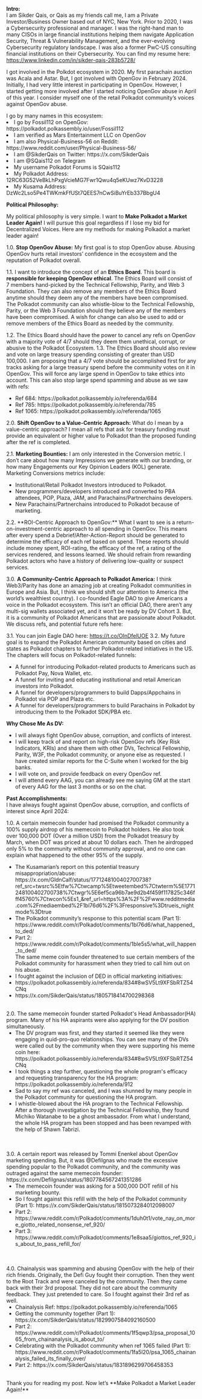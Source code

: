 **Intro:**
<br>
I am Sikder Qais, or Qais as my friends call me, I am a Private Investor/Business Owner based out of NYC, New York. 
Prior to 2020, I was a Cybersecurity professional and manager. I was the right-hand man to many CISOs in large financial 
institutions helping them navigate Application Security, Threat & Vulnerability Management, and the ever-evolving 
Cybersecurity regulatory landscape. I was also a former PwC-US consulting financial institutions on their Cybersecurity. 
You can find my resume here: https://www.linkedin.com/in/sikder-qais-283b5728/

I got involved in the Polkdot ecosystem in 2020. My first parachain auction was Acala and Astar. 
But, I got involved with OpenGov in February 2024. Initially, I had very little interest in participating in OpenGov. 
However, I started getting more involved after I started noticing OpenGov abuse in April of this year. 
I consider myself one of the retail Polkadot community’s voices against OpenGov abuse.
</br>

</ul> I go by many names in this ecosystem:
<li>I go by Fossil112 on OpenGov: https://polkadot.polkassembly.io/user/Fossil112</li> 
<li>I am verified as Mars Entertainment LLC on OpenGov</li> 
<li>I am also Physical-Business-56 on Reddit: https://www.reddit.com/user/Physical-Business-56/</li> 
<li>I am @SikderQais on Twitter: https://x.com/SikderQais</li> 
<li>I am @SQais112 on Telegram</li> 
<li>My username Polkadot Forums is SQais112</ul>
</ul>
<li>My Polkadot Address: 12RC63G52VeBkLhPxgVcieMG7Fwr1Qwu4q5eKUwz7KvD3228</li> 
<li>My Kusama Address: DzWc2Lso5Pe4TWKmkFfUSt7QEES7nCwSiBuYrEb337BbgU4</ul>
</br>

**Political Philosophy:**

My political philosophy is very simple. I want to **Make Polkadot a Market Leader Again!** I will pursue this goal regardless 
if I lose my bid for Decentralized Voices. Here are my methods for making Polkadot a market leader again!
</br>

1.0. **Stop OpenGov Abuse:** My first goal is to stop OpenGov abuse. Abusing OpenGov hurts retail investors’ confidence in the 
  ecosystem and the reputation of Polkadot overall.

1.1. I want to introduce the concept of an **Ethics Board**. This board is **responsible for keeping OpenGov ethical**. The Ethics Board 
will consist of 7 members hand-picked by the Technical Fellowship, Parity, and Web 3 Foundation. They can also remove any members 
of the Ethics Board anytime should they deem any of the members have been compromised. The Polkadot community can also whistle-blow 
to the Technical Fellowship, Parity, or the Web 3 Foundation should they believe any of the members have been compromised. 
A wish for change can also be used to add or remove members of the Ethics Board as needed by the community.

1.2. The Ethics Board should have the power to cancel any refs on OpenGov with a majority vote of 4/7 should they deem them unethical,
corrupt, or abusive to the Polkadot Ecosystem.
1.3. The Ethics Board should also review and vote on large treasury spending consisting of greater than USD 100,000. I am proposing that 
a 4/7 vote should be accomplished first for any tracks asking for a large treasury spend before the community votes on it in OpenGov. 
This will force any large spend in OpenGov to take ethics into account. This can also stop large spend spamming and abuse as we saw with refs:
<ul> 
<li>Ref 684: https://polkadot.polkassembly.io/referenda/684</li>
<li>Ref 785: https://polkadot.polkassembly.io/referenda/785</li>
<li>Ref 1065: https://polkadot.polkassembly.io/referenda/1065</li>
</ul>

2.0. **Shift OpenGov to a Value-Centric Approach:** What do I mean by a value-centric approach? I mean all refs that ask for treasury funding 
must provide an equivalent or higher value to Polkadot than the proposed funding after the ref is completed.

2.1. **Marketing Bounties:** I am only interested in the Conversion metric. I don’t care about how many Impressions we generate with our branding, 
or how many Engagements our Key Opinion Leaders (KOL) generate. Marketing Conversions metrics include:
<ul>
<li>Institutional/Retail Polkadot Investors introduced to Polkadot.</li>
<li>New programmers/developers introduced and converted to PBA attendees, POP, Plaza, JAM, and Parachains/Partnerchains developers.</li>
<li>New Parachains/Partnerchains introduced to Polkadot because of marketing.</li>
</ul>
2.2. **ROI-Centric Approach to OpenGov:** What I want to see is a return-on-investment-centric approach to all spending in OpenGov. This means after every spend a Debrief/After-Action-Report should be generated to determine the efficacy of each ref based on spend. These reports should include money spent, ROI-rating, the efficacy of the ref, a rating of the services rendered, and lessons learned. We should refrain from rewarding Polkadot actors who have a history of delivering low-quality or suspect services.

3.0. **A Community-Centric Approach to Polkadot America:** I think Web3/Parity has done an amazing job at creating Polkadot communities in Europe and Asia. But, I think we should shift our attention to America (the world’s wealthiest country). I co-founded Eagle DAO to give Americans a voice in the Polkadot ecosystem. This isn’t an official DAO, there aren’t any multi-sig wallets associated yet, and it won’t be ready by DV Cohort 3. But, it is a community of Polkadot Americans that are passionate about Polkadot. We discuss refs, and potential future refs here:

3.1. You can join Eagle DAO here: https://t.co/OInDfelUOE
3.2. My future goal is to expand the Polkadot American community based on cities and states as Polkadot chapters to further Polkadot-related initiatives in the US.
The chapters will focus on Polkadot-related funnels:
<ul>
<li>A funnel for introducing Polkadot-related products to Americans such as Polkadot Pay, Nova Wallet, etc.</li>
<li>A funnel for inviting and educating institutional and retail American investors into Polkadot.</li>
<li>A funnel for developers/programmers to build Dapps/Appchains in Polkadot via POP and Plaza etc.</li>
<li>A funnel for developers/programmers to build Parachains in Polkadot by introducing them to the Polkadot SDK/PBA etc.</li>
</ul>

**Why Chose Me As DV:**
<ul>
<li>I will always fight OpenGov abuse, corruption, and conflicts of interest.</li>
<li>I will keep track of and report on high-risk OpenGov refs (Key Risk Indicators, 
  KRIs) and share them with other DVs, Technical Fellowship, Parity, W3F, the Polkadot community, 
  or anyone else as requested. I have created similar reports for the C-Suite when I worked for the big banks.</li>
<li>I will vote on, and provide feedback on every OpenGov ref.</li>
<li>I will attend every AAG, you can already see me saying GM at the start of every AAG for the last 3 months or so on the chat.</li>
</ul>

**Past Accomplishments:**
<br>
I have always fought against OpenGov abuse, corruption, and conflicts of interest since April 2024:
</br>

1.0. A certain memecoin founder had promised the Polkadot community a 100% supply airdrop of his memecoin to Polkadot holders. 
He also took over 100,000 DOT (Over a million USD) from the Polkadot treasury by March, when DOT was priced at about 10 dollars each. 
Then he airdropped only 5% to the community without community approval, and no one can explain what happened to the other 95% of the supply.
<ul>
<li>The Kusamarian’s report on this potential treasury misappropriation/abuse: https://x.com/GldnCalf/status/1771248100402700738?ref_src=twsrc%5Etfw%7Ctwcamp%5Etweetembed%7Ctwterm%5E1771248100402700738%7Ctwgr%5E6ef5ca96b7ae9d2b4f459f117825c346fff45760%7Ctwcon%5Es1_&ref_url=https%3A%2F%2Fwww.redditmedia.com%2Fmediaembed%2F1bl76d6%2F%3Fresponsive%3Dtrueis_nightmode%3Dtrue</li>
<li>The Polkadot community’s response to this potential scam (Part 1): https://www.reddit.com/r/Polkadot/comments/1bl76d6/what_happened_to_ded/</li>
<li>Part 2: https://www.reddit.com/r/Polkadot/comments/1ble5s5/what_will_happen_to_ded/</li>
</li>The same meme coin founder threatened to sue certain members of the Polkadot community for harassment when they tried to call him out on his abuse.</li>
<li>I fought against the inclusion of DED in official marketing initiatives:</li>
<li>https://polkadot.polkassembly.io/referenda/834#8wSV5Lt9XFSbRTZ54CNq</li>
<li>https://x.com/SikderQais/status/1805718414700298368</li>
</ul>

<br>
2.0. The same memecoin founder started Polkadot's Head Ambassador(HA) program. Many of his HA aspirants were also applying for the DV position simultaneously.
<ul>
<li>The DV program was first, and they started it seemed like they were engaging in quid-pro-quo relationships. You can see many of the DVs were called out 
by the community when they were supporting his meme coin here: https://polkadot.polkassembly.io/referenda/834#8wSV5Lt9XFSbRTZ54CNq</li>
<li>I took things a step further, questioning the whole program's efficacy and requesting transparency for the HA program: https://polkadot.polkassembly.io/referenda/912</li>
<li>Sad to say my ref was canceled, and I was shunned by many people in the Polkadot community for questioning the HA program.</li>
<li>I whistle-blowed about the HA program to the Technical Fellowship. After a thorough investigation by the Technical Fellowship, they found Michiko Watanabe
  to be a ghost ambassador. From what I understand, the whole HA program has been stopped and has been revamped with the help of Shawn Tabrizi.</li>
</ul>
</br>
<br>
3.0. A certain report was released by Tommi Enenkel about OpenGov marketing spending. But, it was @DefiIgnas who made the excessive spending popular to the Polkadot community, 
and the community was outraged against the same memecoin founder: https://x.com/DefiIgnas/status/1807784567241351286
<ul>
<li>The memecoin founder was asking for a 500,000 DOT refill of his marketing bounty.</li>
<li>So I fought against this refill with the help of the Polkadot community (Part 1): https://x.com/SikderQais/status/1815073284012098007</li>
<li>Part 2: https://www.reddit.com/r/Polkadot/comments/1duh0t1/vote_nay_on_more_giotto_related_nonsense_ref_920/</li>
<li>Part 3: https://www.reddit.com/r/Polkadot/comments/1e8saa5/giottos_ref_920_is_about_to_pass_refill_for/</li>
</ul>
</br>
<br>
4.0. Chainalysis was spamming and abusing OpenGov with the help of their rich friends. Originally, the Defi Guy fought their corruption. 
  Then they went to the Root Track and were canceled by the community. Then they came back with their 3rd proposal. 
  They did not care about the community feedback. They just pretended to care. So I fought against their 3rd ref as well.
<ul>
<li>Chainalysis Ref: https://polkadot.polkassembly.io/referenda/1065</li>
<li>Getting the community together (Part 1): https://x.com/SikderQais/status/1829907584092160500</li>
<li>Part 2: https://www.reddit.com/r/Polkadot/comments/1f5qwp3/psa_proposal_1065_from_chainanalysis_is_about_to/</li>
<li>Celebrating with the Polkadot community when ref 1065 failed (Part 1): https://www.reddit.com/r/Polkadot/comments/1fa5l20/psa_1065_chainanalysis_failed_its_finally_over/</li>
<li>Part 2: https://x.com/SikderQais/status/1831896299706458353</li>
</ul>
</br>
Thank you for reading my post. Now let’s **Make Polkadot a Market Leader Again!**

<!--
**sikderqais/sikderqais** is a ✨ _special_ ✨ repository because its `README.md` (this file) appears on your GitHub profile.

Here are some ideas to get you started:

- 🔭 I’m currently working on ...
- 🌱 I’m currently learning ...
- 👯 I’m looking to collaborate on ...
- 🤔 I’m looking for help with ...
- 💬 Ask me about ...
- 📫 How to reach me: ...
- 😄 Pronouns: ...
- ⚡ Fun fact: ...
-->

